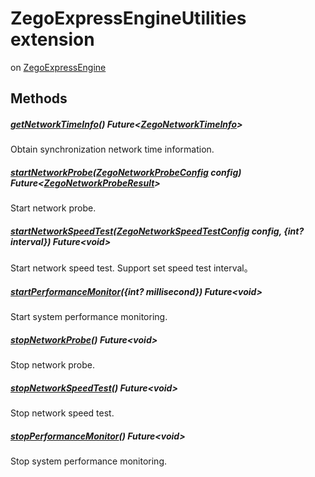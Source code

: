 


# ZegoExpressEngineUtilities extension
on [ZegoExpressEngine](../zego_uikit_prebuilt_live_audio_room/ZegoExpressEngine-class.md)
















## Methods

##### [getNetworkTimeInfo](../zego_uikit_prebuilt_live_audio_room/ZegoExpressEngineUtilities/getNetworkTimeInfo.md)() Future&lt;[ZegoNetworkTimeInfo](../zego_uikit_prebuilt_live_audio_room/ZegoNetworkTimeInfo-class.md)>



Obtain synchronization network time information.  




##### [startNetworkProbe](../zego_uikit_prebuilt_live_audio_room/ZegoExpressEngineUtilities/startNetworkProbe.md)([ZegoNetworkProbeConfig](../zego_uikit_prebuilt_live_audio_room/ZegoNetworkProbeConfig-class.md) config) Future&lt;[ZegoNetworkProbeResult](../zego_uikit_prebuilt_live_audio_room/ZegoNetworkProbeResult-class.md)>



Start network probe.  




##### [startNetworkSpeedTest](../zego_uikit_prebuilt_live_audio_room/ZegoExpressEngineUtilities/startNetworkSpeedTest.md)([ZegoNetworkSpeedTestConfig](../zego_uikit_prebuilt_live_audio_room/ZegoNetworkSpeedTestConfig-class.md) config, {int? interval}) Future&lt;void>



Start network speed test. Support set speed test interval。  




##### [startPerformanceMonitor](../zego_uikit_prebuilt_live_audio_room/ZegoExpressEngineUtilities/startPerformanceMonitor.md)({int? millisecond}) Future&lt;void>



Start system performance monitoring.  




##### [stopNetworkProbe](../zego_uikit_prebuilt_live_audio_room/ZegoExpressEngineUtilities/stopNetworkProbe.md)() Future&lt;void>



Stop network probe.  




##### [stopNetworkSpeedTest](../zego_uikit_prebuilt_live_audio_room/ZegoExpressEngineUtilities/stopNetworkSpeedTest.md)() Future&lt;void>



Stop network speed test.  




##### [stopPerformanceMonitor](../zego_uikit_prebuilt_live_audio_room/ZegoExpressEngineUtilities/stopPerformanceMonitor.md)() Future&lt;void>



Stop system performance monitoring.  


















